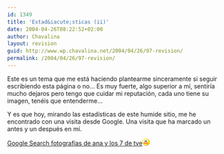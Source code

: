 ```yaml
---
id: 1349
title: 'Estad&iacute;sticas (ii)'
date: 2004-04-26T08:22:52+02:00
author: Chavalina
layout: revision
guid: http://www.wp.chavalina.net/2004/04/26/97-revision/
permalink: /2004/04/26/97-revision/
---
```

Este es un tema que me está haciendo plantearme sinceramente si seguir escribiendo esta página o no… Es muy fuerte, algo superior a m&iacute;, sentir&iacute;a mucho dejaros pero tengo que cuidar mi reputaci&oacute;n, cada uno tiene su imagen, tenéis que entenderme…

Y es que hoy, mirando las estad&iacute;sticas de este humide sitio, me he encontrado con una visita desde Google. Una visita que ha marcado un antes y un después en m&iacute;.

<a href="http://www.google.es/search?q=fotograf%C3%ADas+de+ana+y+los+7+de+tve&#038;ie=UTF-8&#038;oe=UTF-8&#038;hl=es&#038;btnG=B%C3%BAsqueda+en+Google&#038;meta=" target="_blank">Google Search fotograf&iacute;as de ana y los 7 de tve</a>![asqueado](/imagenes/emoticonos/asqueado.gif)